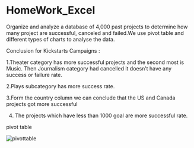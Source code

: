 # HomeWork_Excel
Organize and analyze a database of 4,000 past projects to determine how many project are successful, 
canceled and failed.We use pivot table and different types of charts to analyse the data.

 Conclusion for Kickstarts Campaigns :
 
1.Theater category has more successful projects and the second most is Music. Then Journalism category had cancelled it doesn’t have any success or failure rate.

2.Plays subcategory has more success rate.

3.Form the country column we can conclude that the US and Canada projects got more successful

4. The projects which have less than 1000 goal are more successful rate.

pivot table

![pivottable](https://user-images.githubusercontent.com/50187921/69012092-6a549200-0937-11ea-88e4-78ce57ba8f5f.png)

